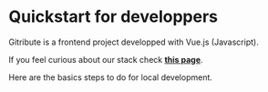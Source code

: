 # Quickstart for developpers

Gitribute is a frontend project developped with Vue.js (Javascript).

If you feel curious about our stack check **[this page](/software)**.

Here are the basics steps to do for local development.
